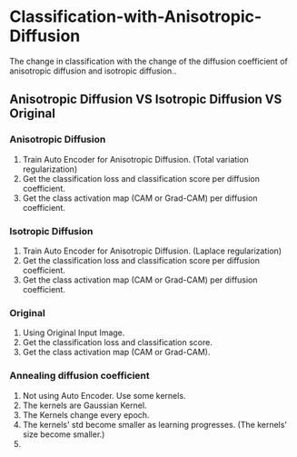 # Classification-with-Anisotropic-Diffusion
The change in classification with the change of the diffusion coefficient of anisotropic diffusion and isotropic diffusion..

## Anisotropic Diffusion VS Isotropic Diffusion VS Original
### Anisotropic Diffusion
1. Train Auto Encoder for Anisotropic Diffusion. (Total variation regularization)
2. Get the classification loss and classification score per diffusion coefficient.
3. Get the class activation map (CAM or Grad-CAM) per diffusion coefficient.
### Isotropic Diffusion
1. Train Auto Encoder for Anisotropic Diffusion. (Laplace regularization)
2. Get the classification loss and classification score per diffusion coefficient.
3. Get the class activation map (CAM or Grad-CAM) per diffusion coefficient.
### Original
1. Using Original Input Image.
2. Get the classification loss and classification score.
3. Get the class activation map (CAM or Grad-CAM).
### Annealing diffusion coefficient
1. Not using Auto Encoder. Use some kernels.
2. The kernels are Gaussian Kernel.
3. The Kernels change every epoch. 
4. The kernels' std become smaller as learning progresses. (The kernels' size become smaller.)
5. 
